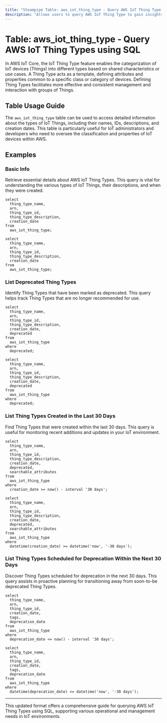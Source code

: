 ```yaml
---
title: "Steampipe Table: aws_iot_thing_type - Query AWS IoT Thing Type using SQL"
description: "Allows users to query AWS IoT Thing Type to gain insights into each thing type's configuration, including ARN, name, creation date, and deprecation status."
---
```


# Table: aws_iot_thing_type - Query AWS IoT Thing Types using SQL

In AWS IoT Core, the IoT Thing Type feature enables the categorization of IoT devices (Things) into different types based on shared characteristics or use cases. A Thing Type acts as a template, defining attributes and properties common to a specific class or category of devices. Defining Thing Types facilitates more effective and consistent management and interaction with groups of Things.

## Table Usage Guide

The `aws_iot_thing_type` table can be used to access detailed information about the types of IoT Things, including their names, IDs, descriptions, and creation dates. This table is particularly useful for IoT administrators and developers who need to oversee the classification and properties of IoT devices within AWS.

## Examples

### Basic Info
Retrieve essential details about AWS IoT Thing Types. This query is vital for understanding the various types of IoT Things, their descriptions, and when they were created.

```sql+postgres
select
  thing_type_name,
  arn,
  thing_type_id,
  thing_type_description,
  creation_date
from
  aws_iot_thing_type;
```

```sql+sqlite
select
  thing_type_name,
  arn,
  thing_type_id,
  thing_type_description,
  creation_date
from
  aws_iot_thing_type;
```

### List Deprecated Thing Types
Identify Thing Types that have been marked as deprecated. This query helps track Thing Types that are no longer recommended for use.

```sql+postgres
select
  thing_type_name,
  arn,
  thing_type_id,
  thing_type_description,
  creation_date,
  deprecated
from
  aws_iot_thing_type
where
  deprecated;
```

```sql+sqlite
select
  thing_type_name,
  arn,
  thing_type_id,
  thing_type_description,
  creation_date,
  deprecated
from
  aws_iot_thing_type
where
  deprecated;
```

### List Thing Types Created in the Last 30 Days
Find Thing Types that were created within the last 30 days. This query is useful for monitoring recent additions and updates in your IoT environment.

```sql+postgres
select
  thing_type_name,
  arn,
  thing_type_id,
  thing_type_description,
  creation_date,
  deprecated,
  searchable_attributes
from
  aws_iot_thing_type
where
  creation_date >= now() - interval '30 days';
```

```sql+sqlite
select
  thing_type_name,
  arn,
  thing_type_id,
  thing_type_description,
  creation_date,
  deprecated,
  searchable_attributes
from
  aws_iot_thing_type
where
  datetime(creation_date) >= datetime('now', '-30 days');
```

### List Thing Types Scheduled for Deprecation Within the Next 30 Days
Discover Thing Types scheduled for deprecation in the next 30 days. This query assists in proactive planning for transitioning away from soon-to-be deprecated Thing Types.

```sql+postgres
select
  thing_type_name,
  arn,
  thing_type_id,
  creation_date,
  tags,
  deprecation_date
from
  aws_iot_thing_type
where
  deprecation_date <= now() - interval '30 days';
```

```sql+sqlite
select
  thing_type_name,
  arn,
  thing_type_id,
  creation_date,
  tags,
  deprecation_date
from
  aws_iot_thing_type
where
  datetime(deprecation_date) <= datetime('now', '-30 days');
```

---

This updated format offers a comprehensive guide for querying AWS IoT Thing Types using SQL, supporting various operational and management needs in IoT environments.